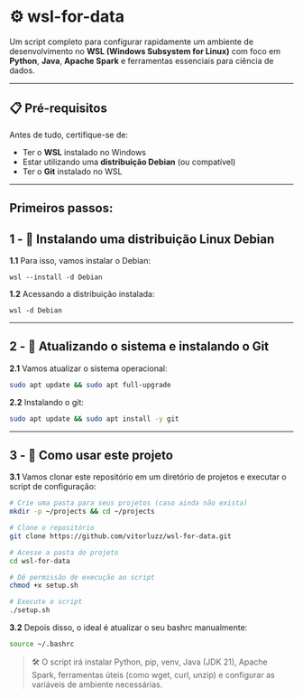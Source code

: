 # ⚙️ wsl-for-data

Um script completo para configurar rapidamente um ambiente de desenvolvimento no **WSL (Windows Subsystem for Linux)** com foco em **Python**, **Java**, **Apache Spark** e ferramentas essenciais para ciência de dados.

---

## 📋 Pré-requisitos

Antes de tudo, certifique-se de:

- Ter o **WSL** instalado no Windows
- Estar utilizando uma **distribuição Debian** (ou compatível)
- Ter o **Git** instalado no WSL

---

## Primeiros passos:

## 1 - 🐧 Instalando uma distribuição Linux Debian

**1.1** Para isso, vamos instalar o Debian:

```shell title='shell'
wsl --install -d Debian
```

**1.2** Acessando a distribuição instalada:

```shell title='shell'
wsl -d Debian
```

---
## 2 - 🔧 Atualizando o sistema e instalando o Git

**2.1** Vamos atualizar o sistema operacional:
```bash
sudo apt update && sudo apt full-upgrade
```

**2.2** Instalando o git:

```bash
sudo apt update && sudo apt install -y git
```

---

## 3 - 🚀 Como usar este projeto

**3.1** Vamos clonar este repositório em um diretório de projetos e executar o script de configuração:

```bash
# Crie uma pasta para seus projetos (caso ainda não exista)
mkdir -p ~/projects && cd ~/projects

# Clone o repositório
git clone https://github.com/vitorluzz/wsl-for-data.git

# Acesse a pasta do projeto
cd wsl-for-data

# Dê permissão de execução ao script
chmod +x setup.sh

# Execute o script
./setup.sh
```

**3.2** Depois disso, o ideal é atualizar o seu bashrc manualmente:
```bash
source ~/.bashrc
```

>🛠️ O script irá instalar Python, pip, venv, Java (JDK 21), Apache Spark, ferramentas úteis (como wget, curl, unzip) e configurar as variáveis de ambiente necessárias.